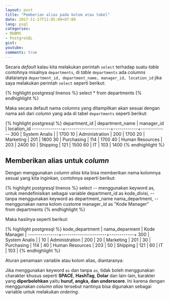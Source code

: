 ```yaml
---
layout: post
title: "Pemberian alias pada kolom atau tabel"
date: 2017-11-27T11:05:09+07:00
lang: psql
categories:
- RDBMS
- PostgreSQL
gist: 
youtube: 
comments: true
---
```


Secara _default_ kalau kita melakukan perintah `select` terhadap suatu _table_ contohnya misalnya `departments`, di _table_ `departments` ada _columns_ diataranya `department_id, department_name, manager_id, location_id` jika saya melakukan perintah `select` seperti berikut:

{% highlight postgresql linenos %}
select * from departments
{% endhighlight %}

Maka secara default nama _columns_ yang ditampilkan akan sesuai dengan nama asli dari _column_ yang ada di tabel `departments` seperti berikut:

{% highlight postgresql %}
 department_id |   department_name    | manager_id | location_id 
---------------+----------------------+------------+-------------
           300 | System Analis        |            |        1700
            10 | Administration       |        200 |        1700
            20 | Marketing            |        201 |        1800
            30 | Purchasing           |        114 |        1700
            40 | Human Resources      |        203 |        2400
            50 | Shipping             |        121 |        1500
            60 | IT                   |        103 |        1400
{% endhighlight %}

## Memberikan alias untuk _column_

Dengan menggunakan _column alias_ kita bisa memberikan nama kolomnya sesuai yang kita inginkan, contohnya seperti berikut:

{% highlight postgresql linenos %}
select 
    -- menggunakan keyword as, untuk mendefinisikan sebagai variable
    department_id as kode_divisi,
    -- tanpa menggunakan keyword as
    department_name nama_department,
    -- menggunakan nama kolom custome
    manager_id as "Kode Manager"  
from departments
{% endhighlight %}

Maka hasilnya seperti berikut:

{% highlight postgresql %}
 kode_department |   nama_deparment    | Kode Manager | 
---------------+----------------------+------------+
           300 | System Analis        |            |
            10 | Administration       |        200 |
            20 | Marketing            |        201 |
            30 | Purchasing           |        114 |
            40 | Human Resources      |        203 |
            50 | Shipping             |        121 |
            60 | IT                   |        103 |
{% endhighlight %}

Aturan penamaan variable atau kolom alias, diantaranya:

Jika menggunakan keyword `as` dan tanpa `as`, tidak boleh menggunakan charakter khusus seperti **SPACE**, **HashTag**, **Dolar** dan lain-lain, karakter yang **diperbolehkan** yaitu **huruf, angka, dan underscore**. Ini karena dengan menggunakan _column alias_ tersebut nantinya bisa digunakan sebagai variable untuk melakukan _ordering_.

